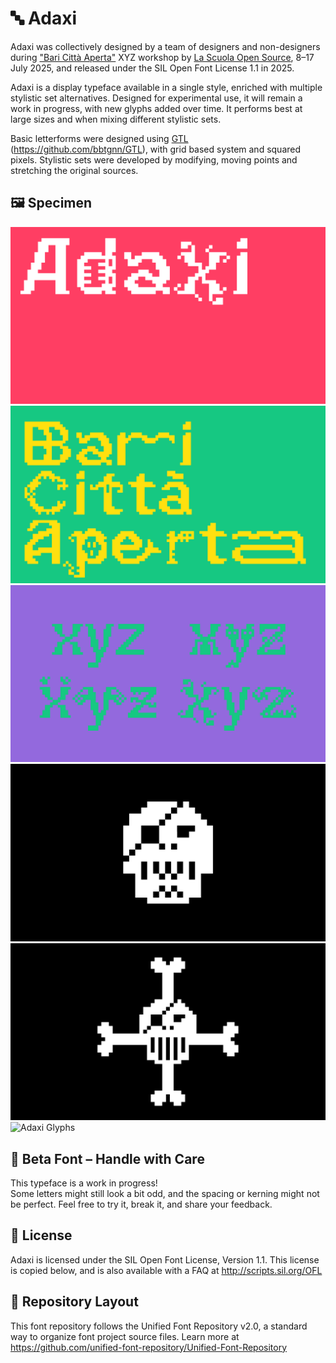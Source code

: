 # 🔤 Adaxi

Adaxi was collectively designed by a team of designers and non-designers during ["Bari Città Aperta"](https://baricittaperta.xyz) XYZ workshop by [La Scuola Open Source](https://lascuolaopensource.xyz), 8–17 July 2025, and released under the SIL Open Font License 1.1 in 2025.

Adaxi is a display typeface available in a single style, enriched with multiple stylistic set alternatives. Designed for experimental use, it will remain a work in progress, with new glyphs added over time. It performs best at large sizes and when mixing different stylistic sets.

Basic letterforms were designed using [GTL](https://github.com/bbtgnn/GTL-web) (https://github.com/bbtgnn/GTL), with grid based system and squared pixels. Stylistic sets were developed by modifying, moving points and stretching the original sources.

## 🖼️ Specimen

![Adaxi](documentation/adaxi.png)
![Adaxi Bari Città Aperta](documentation/adaxi-baricittaaperta.png)
![Adaxi XYZ](documentation/adaxi-xyz.png)
![Adaxi Pirate Skull](documentation/adaxi-pirate-skull-1.png)
![Adaxi Pirate Skull Big](documentation/adaxi-pirate-skull-2.png)
![Adaxi Glyphs](documentation/adaxi-glyphs.gif)


## 👀 Beta Font – Handle with Care

This typeface is a work in progress!  
Some letters might still look a bit odd, and the spacing or kerning might not be perfect. Feel free to try it, break it, and share your feedback.


## 📜 License

Adaxi is licensed under the SIL Open Font License, Version 1.1.
This license is copied below, and is also available with a FAQ at http://scripts.sil.org/OFL

## 📂 Repository Layout

This font repository follows the Unified Font Repository v2.0,
a standard way to organize font project source files. Learn more at
https://github.com/unified-font-repository/Unified-Font-Repository
